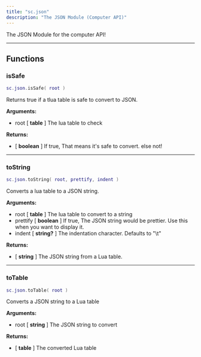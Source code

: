 ```yaml
---
title: "sc.json"
description: "The JSON Module (Computer API)"
---
```


The JSON Module for the computer API!

---

## Functions

### isSafe

```lua
sc.json.isSafe( root )
```

Returns true if a tlua table is safe to convert to JSON.

**Arguments:**
- root [ **table** ] The lua table to check

**Returns:**
- [ **boolean** ] If true, That means it's safe to convert. else not!

---

### toString

```lua
sc.json.toString( root, prettify, indent )
```

Converts a lua table to a JSON string.

**Arguments:**
- root [ **table** ] The lua table to convert to a string
- prettify [ **boolean** ] If true, The JSON string would be prettier. Use this when you want to display it.
- indent [ **string?** ] The indentation character. Defaults to "\t"

**Returns:**
- [ **string** ] The JSON string from a Lua table.

---

### toTable

```lua
sc.json.toTable( root )
```

Converts a JSON string to a Lua table

**Arguments:**
- root [ **string** ] The JSON string to convert

**Returns:**
- [ **table** ] The converted Lua table
